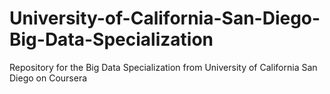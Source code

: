 # University-of-California-San-Diego-Big-Data-Specialization
Repository for the Big Data Specialization from University of California San Diego on Coursera

